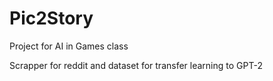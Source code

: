 # Pic2Story
Project for AI in Games class

Scrapper for reddit and dataset for transfer learning to GPT-2
